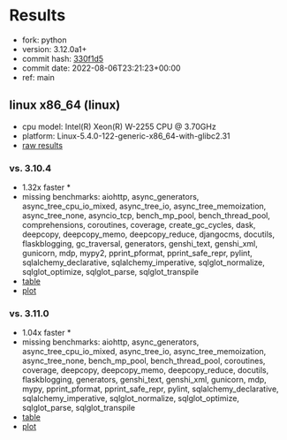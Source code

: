 # Results

- fork: python
- version: 3.12.0a1+
- commit hash: [330f1d5](https://github.com/python/cpython/commit/330f1d5)
- commit date: 2022-08-06T23:21:23+00:00
- ref: main

## linux x86_64 (linux)

- cpu model: Intel(R) Xeon(R) W-2255 CPU @ 3.70GHz
- platform: Linux-5.4.0-122-generic-x86_64-with-glibc2.31
- [raw results](bm-20220806-linux-x86_64-python-main-3.12.0a1%2B-330f1d5.json)

### vs. 3.10.4

- 1.32x faster \*
- missing benchmarks: aiohttp, async_generators, async_tree_cpu_io_mixed, async_tree_io, async_tree_memoization, async_tree_none, asyncio_tcp, bench_mp_pool, bench_thread_pool, comprehensions, coroutines, coverage, create_gc_cycles, dask, deepcopy, deepcopy_memo, deepcopy_reduce, djangocms, docutils, flaskblogging, gc_traversal, generators, genshi_text, genshi_xml, gunicorn, mdp, mypy2, pprint_pformat, pprint_safe_repr, pylint, sqlalchemy_declarative, sqlalchemy_imperative, sqlglot_normalize, sqlglot_optimize, sqlglot_parse, sqlglot_transpile
- [table](bm-20220806-linux-x86_64-python-main-3.12.0a1%2B-330f1d5-vs-3.10.4.md)
- [plot](bm-20220806-linux-x86_64-python-main-3.12.0a1%2B-330f1d5-vs-3.10.4.png)

### vs. 3.11.0

- 1.04x faster \*
- missing benchmarks: aiohttp, async_generators, async_tree_cpu_io_mixed, async_tree_io, async_tree_memoization, async_tree_none, bench_mp_pool, bench_thread_pool, coroutines, coverage, deepcopy, deepcopy_memo, deepcopy_reduce, docutils, flaskblogging, generators, genshi_text, genshi_xml, gunicorn, mdp, mypy, pprint_pformat, pprint_safe_repr, pylint, sqlalchemy_declarative, sqlalchemy_imperative, sqlglot_normalize, sqlglot_optimize, sqlglot_parse, sqlglot_transpile
- [table](bm-20220806-linux-x86_64-python-main-3.12.0a1%2B-330f1d5-vs-3.11.0.md)
- [plot](bm-20220806-linux-x86_64-python-main-3.12.0a1%2B-330f1d5-vs-3.11.0.png)

